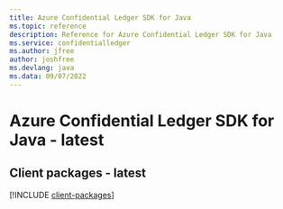 ```yaml
---
title: Azure Confidential Ledger SDK for Java
ms.topic: reference
description: Reference for Azure Confidential Ledger SDK for Java
ms.service: confidentialledger
ms.author: jfree
author: joshfree
ms.devlang: java
ms.data: 09/07/2022
---
```

# Azure Confidential Ledger SDK for Java - latest

## Client packages - latest
[!INCLUDE [client-packages](confidential-ledger-client-index.md)]